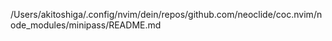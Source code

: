 /Users/akitoshiga/.config/nvim/dein/repos/github.com/neoclide/coc.nvim/node_modules/minipass/README.md